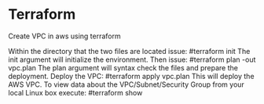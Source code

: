 # Terraform

Create VPC in aws using terraform

Within the directory that the two files are located issue:
#terraform init
The init argument will initialize the environment.
Then issue:
#terraform plan -out vpc.plan
The plan argument will syntax check the files and prepare the deployment.
Deploy the VPC:
#terraform apply vpc.plan
This will deploy the AWS VPC. To view data about the VPC/Subnet/Security Group from your local Linux box execute:
#terraform show
